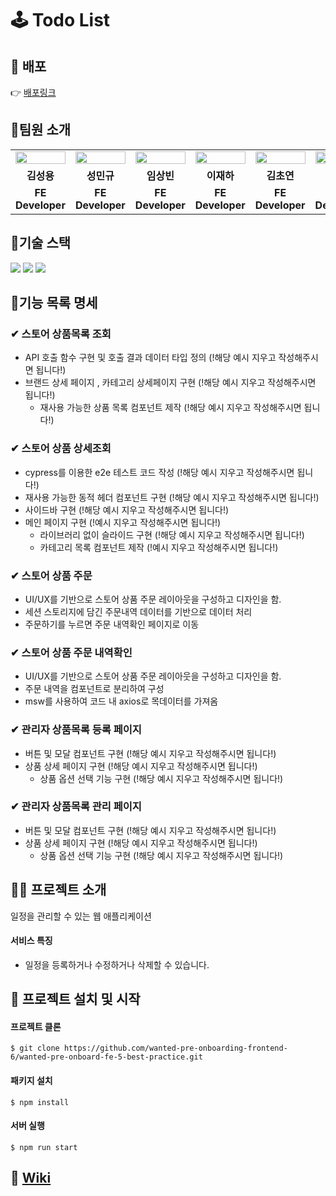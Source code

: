 # 🕹 Todo List

## 🎥 배포

👉 [배포링크]()
<br />

## 📌팀원 소개

<table align="center">
<tr >
<td align="center"><a href="https://github.com/LoggingCo"><img  src="https://avatars.githubusercontent.com/LoggingCo" width="100%"  height="50%"/></a></td>
<td align="center"><a href="https://github.com/sming0112"><img src="https://avatars.githubusercontent.com/sming0112" width="100%"  height="50%"/></a></td>
<td align="center"><a href="https://github.com/YSBINN"><img src="https://avatars.githubusercontent.com/YSBINN" width="100%" height="50%" /></a></td>
<td align="center"><a href="https://github.com/Leejha"><img src="https://avatars.githubusercontent.com/Leejha" width="100%"  height="50%"/></a></td>
<td align="center"><a href="https://github.com/vnfdusdl"><img src="https://avatars.githubusercontent.com/vnfdusdl" width="100%"  height="50%"/></a></td>
<td align="center"><a href="https://github.com/seriparkdev"><img src="https://avatars.githubusercontent.com/seriparkdev" width="100%"  height="50%"/></a></td>
</tr>
<tr>
<td align="center"><b>김성용</b></td>
<td align="center"><b>성민규</b></td>
<td align="center"><b>임상빈</b></td>
<td align="center"><b>이재하</b></td>
<td align="center"><b>김초연</b></td>
<td align="center"><b>박세리</b></td>
</tr>
<tr>
<td align="center"><b>FE Developer</b></td>
<td align="center"><b>FE Developer</b></td>
<td align="center"><b>FE Developer</b></td>
<td align="center"><b>FE Developer</b></td>
<td align="center"><b>FE Developer</b></td>
<td align="center"><b>FE Developer</b></td>
</tr>
</table>

## 📌기술 스택

![](https://img.shields.io/badge/TypeScript-3178C6?style=for-the-badge&logo=TypeScript&logoColor=white) ![](https://img.shields.io/badge/React-20232A?style=for-the-badge&logo=react&logoColor=61DAFB) ![](https://img.shields.io/badge/styled--components-DB7093?style=for-the-badge&logo=styled-components&logoColor=white)

## 📌기능 목록 명세

### ✔ 스토어 상품목록 조회

-   API 호출 함수 구현 및 호출 결과 데이터 타입 정의 (!해당 예시 지우고 작성해주시면 됩니다!)
-   브랜드 상세 페이지 , 카테고리 상세페이지 구현 (!해당 예시 지우고 작성해주시면 됩니다!)
    -   재사용 가능한 상품 목록 컴포넌트 제작 (!해당 예시 지우고 작성해주시면 됩니다!)

### ✔ 스토어 상품 상세조회

-   cypress를 이용한 e2e 테스트 코드 작성 (!해당 예시 지우고 작성해주시면 됩니다!)
-   재사용 가능한 동적 헤더 컴포넌트 구현 (!해당 예시 지우고 작성해주시면 됩니다!)
-   사이드바 구현 (!해당 예시 지우고 작성해주시면 됩니다!)
-   메인 페이지 구현 (!예시 지우고 작성해주시면 됩니다!)
    -   라이브러리 없이 슬라이드 구현 (!해당 예시 지우고 작성해주시면 됩니다!)
    -   카테고리 목록 컴포넌트 제작 (!예시 지우고 작성해주시면 됩니다!)

### ✔ 스토어 상품 주문

- UI/UX를 기반으로 스토어 상품 주문 레이아웃을 구성하고 디자인을 함.
- 세션 스토리지에 담긴 주문내역 데이터를 기반으로 데이터 처리
- 주문하기를 누르면 주문 내역확인 페이지로 이동

### ✔ 스토어 상품 주문 내역확인

- UI/UX를 기반으로 스토어 상품 주문 레이아웃을 구성하고 디자인을 함.
- 주문 내역을 컴포넌트로 분리하여 구성
- msw를 사용하여 코드 내 axios로 목데이터를 가져옴

### ✔ 관리자 상품목록 등록 페이지

-   버튼 및 모달 컴포넌트 구현 (!해당 예시 지우고 작성해주시면 됩니다!)
-   상품 상세 페이지 구현 (!해당 예시 지우고 작성해주시면 됩니다!)
    -   상품 옵션 선택 기능 구현 (!해당 예시 지우고 작성해주시면 됩니다!)

### ✔ 관리자 상품목록 관리 페이지

-   버튼 및 모달 컴포넌트 구현 (!해당 예시 지우고 작성해주시면 됩니다!)
-   상품 상세 페이지 구현 (!해당 예시 지우고 작성해주시면 됩니다!)
    -   상품 옵션 선택 기능 구현 (!해당 예시 지우고 작성해주시면 됩니다!)

## 🙋‍♂️ 프로젝트 소개

일정을 관리할 수 있는 웹 애플리케이션

#### 서비스 특징

-   일정을 등록하거나 수정하거나 삭제할 수 있습니다.

## 📌 프로젝트 설치 및 시작

#### 프로젝트 클론

```shell
$ git clone https://github.com/wanted-pre-onboarding-frontend-6/wanted-pre-onboard-fe-5-best-practice.git
```

#### 패키지 설치

```shell
$ npm install
```

#### 서버 실행

```shell
$ npm run start
```

## 📖 [Wiki](https://github.com/wanted-pre-onboarding-frontend-6/wanted-pre-onboard-fe-5-best-practice/wiki)
